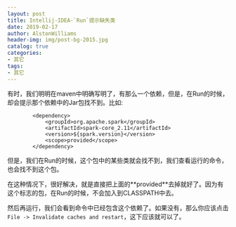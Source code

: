 ```yaml
---
layout: post
title: Intellij-IDEA-`Run`提示缺失类
date: 2019-02-17
author: AlstonWilliams
header-img: img/post-bg-2015.jpg
catalog: true
categories:
- 其它
tags:
- 其它
---
```

有时，我们明明在maven中明确写明了，有那么一个依赖，但是，在Run的时候，却会提示那个依赖中的Jar包找不到。比如:

~~~
        <dependency>
            <groupId>org.apache.spark</groupId>
            <artifactId>spark-core_2.11</artifactId>
            <version>${spark.version}</version>
            <scope>provided</scope>
        </dependency>
~~~

但是，我们在Run的时候，这个包中的某些类就会找不到，我们查看运行的命令，也会找不到这个包。

在这种情况下，很好解决，就是直接把上面的**<scope>provided</scope>**去掉就好了。因为有这个标志的包，在Run的时候，不会加入到CLASSPATH中去。

然后再运行，我们会看到命令中已经包含这个依赖了。如果没有，那么你应该点击`File -> Invalidate caches and restart`，这下应该就可以了。
